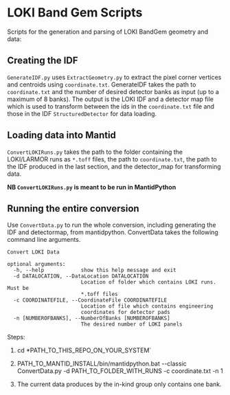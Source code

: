 # LOKI Band Gem Scripts
Scripts for the generation and parsing of LOKI BandGem geometry and data:

## Creating the IDF
`GenerateIDF.py` uses `ExtractGeometry.py` to extract the pixel corner vertices and centroids using `coordinate.txt`. GenerateIDF takes the path to `coordinate.txt` and the number of desired detector banks as input (up to a maximum of 8 banks). The output is the LOKI IDF and a detector map file which is used to transform between the ids in the `coordinate.txt` file and those in the IDF `StructuredDetector` for data loading.

## Loading data into Mantid
`ConvertLOKIRuns.py` takes the path to the folder containing the LOKI/LARMOR runs as `*.toff` files, the path to `coordinate.txt`, the path to the IDF produced in the last section, and the detector_map for transforming data.

**NB `ConvertLOKIRuns.py` is meant to be run in MantidPython** 

## Running the entire conversion

Use `ConvertData.py` to run the whole conversion, including generating the IDF and detectormap, from mantidpython. ConvertData takes the following command line arguments.

```
Convert LOKI Data

optional arguments:
  -h, --help            show this help message and exit
  -d DATALOCATION, --DataLocation DATALOCATION
                        Location of folder which contains LOKI runs. Must be
                        *.toff files
  -c COORDINATEFILE, --CoordinateFile COORDINATEFILE
                        Location of file which contains engineering
                        coordinates for detector pads
  -n [NUMBEROFBANKS], --NumberOfBanks [NUMBEROFBANKS]
                        The desired number of LOKI panels
```

Steps:
 1. cd *PATH_TO_THIS_REPO_ON_YOUR_SYSTEM`
 2. PATH_TO_MANTID_INSTALL/bin/mantidpython.bat --classic ConvertData.py -d PATH_TO_FOLDER_WITH_RUNS -c coordinate.txt -n 1

3. The current data produces by the in-kind group only contains one bank.